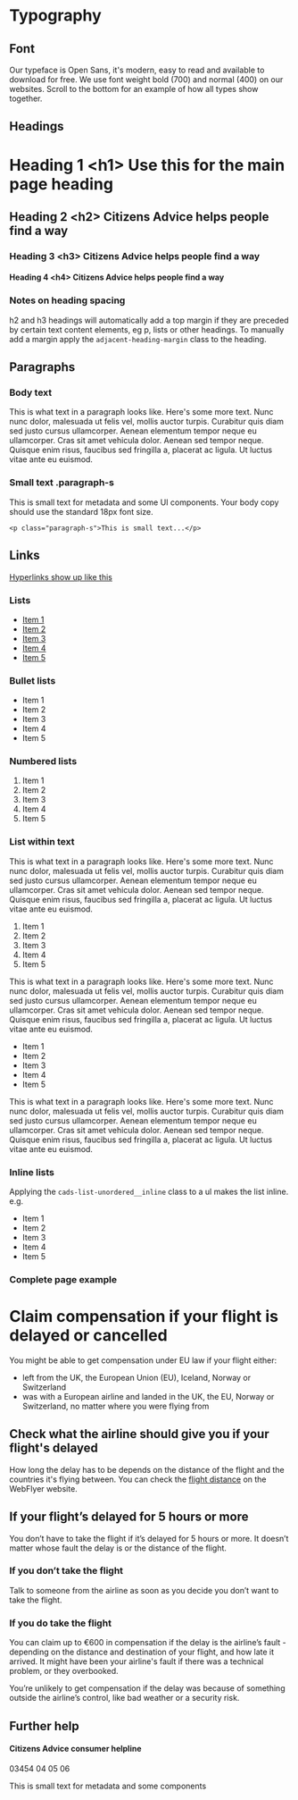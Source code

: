 <h1>Typography</h1>

<h2>Font</h2>

<p>
Our typeface is Open Sans, it's modern, easy to read and available to download for free. We use font weight bold (700) and normal (400) on our websites. Scroll to the bottom for an example of how all types show
together.
</p>

<h2>Headings</h2>

<div class="cads-styleguide__highlight-box">
<h1>Heading 1 &lt;h1> Use this for the main page heading</h1>
<h2>Heading 2 &lt;h2> Citizens Advice helps people find a way</h2>
<h3>Heading 3 &lt;h3> Citizens Advice helps people find a way</h3>
<h4>Heading 4 &lt;h4> Citizens Advice helps people find a way</h4>
</div>

<h3>Notes on heading spacing</h3>

h2 and h3 headings will automatically add a top margin if they are preceded by certain text content elements, eg p, lists or other headings. To manually add a margin apply the <code class="css">adjacent-heading-margin</code> class to the heading.

<h2>Paragraphs</h2>

<h3>Body text</h3>

<div class="cads-styleguide__highlight-box">
<p>
This is what text in a paragraph looks like. Here's some more text.
Nunc nunc dolor, malesuada ut felis vel, mollis auctor turpis.
Curabitur quis diam sed justo cursus ullamcorper. Aenean elementum
tempor neque eu ullamcorper. Cras sit amet vehicula dolor. Aenean
sed tempor neque. Quisque enim risus, faucibus sed fringilla a,
placerat ac ligula. Ut luctus vitae ante eu euismod.
</p>
</div>

<h3>Small text .paragraph-s</h3>

<div class="cads-styleguide__highlight-box">
<p class="paragraph-s">This is small text for metadata and some UI components. Your body copy should use the standard 18px font size.</p>
</div>

<pre><code class="lang-css">&lt;p class="paragraph-s">This is small text...&lt;/p></code></pre>

<h2>Links</h2>

<div class="cads-styleguide__highlight-box">
<p><a href="javascript:;">Hyperlinks show up like this</a></p>
</div>

<h3>Lists</h3>

<div class="cads-styleguide__highlight-box">
<ul>
	<li><a href="javascript:;">Item 1</a></li>
	<li><a href="javascript:;">Item 2</a></li>
	<li><a href="javascript:;">Item 3</a></li>
	<li><a href="javascript:;">Item 4</a></li>
	<li><a href="javascript:;">Item 5</a></li>
	
</ul>
</div>

<h3>Bullet lists</h3>

<div class="cads-styleguide__highlight-box">
<ul class="cads-list__bullet">
	<li>Item 1</li>
	<li>Item 2</li>
	<li>Item 3</li>
	<li>Item 4</li>
	<li>Item 5</li>
</ul>
</div>

<h3>Numbered lists</h3>

<div class="cads-styleguide__highlight-box">
<ol>
	<li>Item 1</li>
	<li>Item 2</li>
	<li>Item 3</li>
	<li>Item 4</li>
	<li>Item 5</li>
</ol>
</div>

<h3>List within text</h3>

<div class="cads-styleguide__highlight-box">
<p>
This is what text in a paragraph looks like. Here's some more text.
Nunc nunc dolor, malesuada ut felis vel, mollis auctor turpis.
Curabitur quis diam sed justo cursus ullamcorper. Aenean elementum
tempor neque eu ullamcorper. Cras sit amet vehicula dolor. Aenean
sed tempor neque. Quisque enim risus, faucibus sed fringilla a,
placerat ac ligula. Ut luctus vitae ante eu euismod.
</p>
<ol>
	<li>Item 1</li>
	<li>Item 2</li>
	<li>Item 3</li>
	<li>Item 4</li>
	<li>Item 5</li>
</ol>
<p>
This is what text in a paragraph looks like. Here's some more text.
Nunc nunc dolor, malesuada ut felis vel, mollis auctor turpis.
Curabitur quis diam sed justo cursus ullamcorper. Aenean elementum
tempor neque eu ullamcorper. Cras sit amet vehicula dolor. Aenean
sed tempor neque. Quisque enim risus, faucibus sed fringilla a,
placerat ac ligula. Ut luctus vitae ante eu euismod.
</p>
<ul>
	<li>Item 1</li>
	<li>Item 2</li>
	<li>Item 3</li>
	<li>Item 4</li>
	<li>Item 5</li>
</ul>
<p>
This is what text in a paragraph looks like. Here's some more text.
Nunc nunc dolor, malesuada ut felis vel, mollis auctor turpis.
Curabitur quis diam sed justo cursus ullamcorper. Aenean elementum
tempor neque eu ullamcorper. Cras sit amet vehicula dolor. Aenean
sed tempor neque. Quisque enim risus, faucibus sed fringilla a,
placerat ac ligula. Ut luctus vitae ante eu euismod.
</p>
</div>

<h3>Inline lists</h3>
<p>Applying the <code class="lang-css">cads-list-unordered__inline</code> class to a ul makes the list inline. e.g.</p>

<div class="cads-styleguide__highlight-box">
<ul class="cads-list-unordered cads-list-unordered__inline">
    <li>Item 1</li>
    <li>Item 2</li>
    <li>Item 3</li>
    <li>Item 4</li>
    <li>Item 5</li>
</ul>
</div>

<h3>Complete page example</h3>

<div class="cads-styleguide__highlight-box">
<h1>Claim compensation if your flight is delayed or cancelled</h1>

<p>You might be able to get compensation under EU law if your flight either:</p>

<ul>
	<li>left from the UK, the European Union (EU), Iceland, Norway or Switzerland</li>
	<li>was with a European airline and landed in the UK, the EU, Norway or Switzerland, no matter where you were flying from</li>
</ul>

<h2>Check what the airline should give you if your flight's delayed</h2>

<p>How long the delay has to be depends on the distance of the flight and the countries it's flying between. You can check the <a href="">flight distance</a> on the WebFlyer website.</p>

<h2>If your flight’s delayed for 5 hours or more</h2>

<p>You don’t have to take the flight if it’s delayed for 5 hours or more. It doesn’t matter whose fault the delay is or the distance of the flight.</p>

<h3>If you don’t take the flight</h3>

<p>Talk to someone from the airline as soon as you decide you don’t want to take the flight.</p>

<h3>If you do take the flight</h3>

<p>You can claim up to €600 in compensation if the delay is the airline’s fault - depending on the distance and destination of your flight, and how late it arrived. It might have been your airline's fault if there was a technical problem, or they overbooked.</p>

<p>
You’re unlikely to get compensation if the delay was because of something outside the airline’s control, like bad weather or a security risk.</p>


<h2>Further help</h2>

<h4>Citizens Advice consumer helpline</h4>
<p>03454 04 05 06</p>
<p class="paragraph-s">This is small text for metadata and some components</p>
</div>

